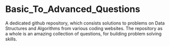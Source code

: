 # Basic_To_Advanced_Questions
A dedicated github repository, which consists solutions to problems on Data Structures and Algorithms from various coding websites. The repository as a whole is an amazing collection of questions, for building problem solving skills.
